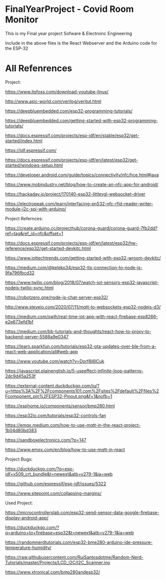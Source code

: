 # FinalYearProject - Covid Room Monitor

This is my Final year project Sofware & Electroinc Engineering

Include in the above files is the React Webserver and the Arduino code for the ESP-32 

# All Refenrences
Project:

https://www.itsfoss.com/download-youtube-linux/

http://www.asic-world.com/verilog/veritut.html

https://deepbluembedded.com/esp32-programming-tutorials/

https://deepbluembedded.com/getting-started-with-esp32-programming-tutorials/

https://docs.espressif.com/projects/esp-idf/en/stable/esp32/get-started/index.html

https://idf.espressif.com/

https://docs.espressif.com/projects/esp-idf/en/latest/esp32/get-started/windows-setup.html

https://developer.android.com/guide/topics/connectivity/nfc/hce.html#java

https://www.mobindustry.net/blog/how-to-create-an-nfc-app-for-android/

https://hackaday.io/project/170140-esp32-littlevgl-websocket-driver

https://electropeak.com/learn/interfacing-pn532-nfc-rfid-reader-writer-module-i2c-spi-with-arduino/

Project Refernces:

https://create.arduino.cc/projecthub/corona-guard/corona-guard-7fb2dd?ref=tag&ref_id=nfc&offset=1

https://docs.espressif.com/projects/esp-idf/en/latest/esp32/hw-reference/esp32/get-started-devkitc.html

https://www.iottechtrends.com/getting-started-with-esp32-wroom-devkitc/

https://medium.com/@keleko34/esp32-tls-connection-to-node-js-9fa796fbcd32

https://www.twilio.com/blog/2018/07/watch-iot-sensors-esp32-javascript-nodejs-twilio-sync.html

https://robotzero.one/node-js-chat-server-esp32/

http://www.steveio.com/2020/07/11/mqtt-to-websockets-esp32-nodejs-d3/

https://medium.com/swlh/real-time-iot-app-with-react-firebase-esp8266-e2e673efd1bf

https://medium.com/bb-tutorials-and-thoughts/react-how-to-proxy-to-backend-server-5588a9e0347

https://learn.sparkfun.com/tutorials/esp32-ota-updates-over-ble-from-a-react-web-application/all#web-app

https://www.youtube.com/watch?v=Dorf8i6lCuk

https://javascript.plainenglish.io/5-useeffect-infinite-loop-patterns-2dc9d45a253f

https://external-content.duckduckgo.com/iu/?u=https%3A%2F%2Fcomponents101.com%2Fsites%2Fdefault%2Ffiles%2Fcomponent_pin%2FESP32-Pinout.png&f=1&nofb=1

https://esphome.io/components/sensor/bmp280.html

https://esp32io.com/tutorials/esp32-controls-fan

https://emqx.medium.com/how-to-use-mqtt-in-the-react-project-1b04d80bd383

https://sandboxelectronics.com/?p=147

https://www.emqx.com/en/blog/how-to-use-mqtt-in-react

Project Bugs:

https://duckduckgo.com/?q=esp-idf+x509_crt_bundle&t=newext&atb=v279-1&ia=web

https://github.com/espressif/esp-idf/issues/5322

https://www.sitepoint.com/collapsing-margins/

Used Project:

https://microcontrollerslab.com/esp32-send-sensor-data-google-firebase-display-android-app/

https://duckduckgo.com/?q=arduino+to+firebase+esp32&t=newext&atb=v279-1&ia=web

https://randomnerdtutorials.com/esp32-bme280-arduino-ide-pressure-temperature-humidity/

https://raw.githubusercontent.com/RuiSantosdotme/Random-Nerd-Tutorials/master/Projects/LCD_I2C/I2C_Scanner.ino

https://www.xtronical.com/bmp280andesp32/
